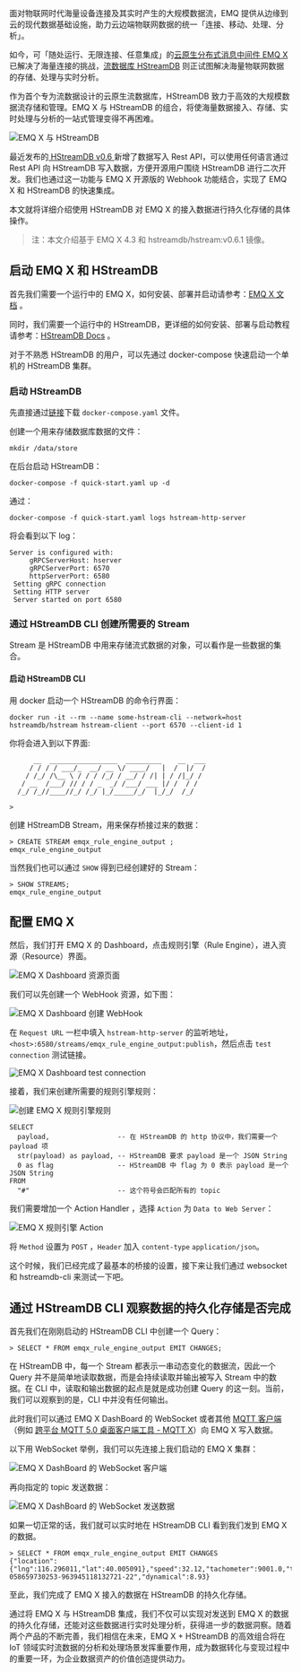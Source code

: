 面对物联网时代海量设备连接及其实时产生的大规模数据流，EMQ 提供从边缘到云的现代数据基础设施，助力云边端物联网数据的统一「连接、移动、处理、分析」。

如今，可「随处运行、无限连接、任意集成」的[云原生分布式消息中间件 EMQ X](https://www.emqx.com/zh/products/emqx) 已解决了海量连接的挑战，[流数据库 HStreamDB](https://hstream.io/zh) 则正试图解决海量物联网数据的存储、处理与实时分析。

作为首个专为流数据设计的云原生流数据库，HStreamDB 致力于高效的大规模数据流存储和管理。EMQ X 与 HStreamDB 的组合，将使海量数据接入、存储、实时处理与分析的一站式管理变得不再困难。

![EMQ X 与 HStreamDB](https://static.emqx.net/images/fc0fe48820b6158dd404cd8757ff9658.png)

最近发布的[ HStreamDB v0.6 ](https://www.emqx.com/zh/blog/hstreamdb-v-0-6-release-notes)新增了数据写入 Rest API，可以使用任何语言通过 Rest API 向 HStreamDB 写入数据，方便开源用户围绕 HStreamDB 进行二次开发。我们也通过这一功能与 EMQ X 开源版的 Webhook 功能结合，实现了 EMQ X 和 HStreamDB 的快速集成。

本文就将详细介绍使用 HStreamDB 对 EMQ X 的接入数据进行持久化存储的具体操作。

> 注：本文介绍基于 EMQ X 4.3 和 hstreamdb/hstream:v0.6.1 镜像。

## 启动 EMQ X 和 HStreamDB

首先我们需要一个运行中的 EMQ X，如何安装、部署并启动请参考：[EMQ X 文档](https://docs.emqx.cn/broker/v4.3/getting-started/install.html) 。

同时，我们需要一个运行中的 HStreamDB，更详细的如何安装、部署与启动教程请参考：[HStreamDB Docs](https://hstream.io/docs/en/latest/start/quickstart-with-docker.html) 。

对于不熟悉 HStreamDB 的用户，可以先通过 docker-compose 快速启动一个单机的 HStreamDB 集群。

### 启动 HStreamDB

先直接通过[链接](https://raw.githubusercontent.com/hstreamdb/hstream/main/docker/quick-start.yaml)下载 `docker-compose.yaml` 文件。

创建一个用来存储数据库数据的文件：

```shell
mkdir /data/store
```

在后台启动 HStreamDB：

```shell
docker-compose -f quick-start.yaml up -d
```

通过：

```shell
docker-compose -f quick-start.yaml logs hstream-http-server
```

将会看到以下 log：

```
Server is configured with:
     gRPCServerHost: hserver
     gRPCServerPort: 6570
     httpServerPort: 6580
 Setting gRPC connection
 Setting HTTP server
 Server started on port 6580 
```

### 通过 HStreamDB CLI 创建所需要的 Stream

Stream 是 HStreamDB 中用来存储流式数据的对象，可以看作是一些数据的集合。

#### 启动 HStreamDB CLI

用 docker 启动一个 HStreamDB 的命令行界面：

```shell
docker run -it --rm --name some-hstream-cli --network=host hstreamdb/hstream hstream-client --port 6570 --client-id 1
```

你将会进入到以下界面:

```
      __  _________________  _________    __  ___
     / / / / ___/_  __/ __ \/ ____/   |  /  |/  /
    / /_/ /\__ \ / / / /_/ / __/ / /| | / /|_/ /
   / __  /___/ // / / _  _/ /___/ ___ |/ /  / /
  /_/ /_//____//_/ /_/ |_/_____/_/  |_/_/  /_/

>
```

创建 HStreamDB Stream，用来保存桥接过来的数据：

```
> CREATE STREAM emqx_rule_engine_output ;
emqx_rule_engine_output

```

当然我们也可以通过 `SHOW` 得到已经创建好的 Stream：

```
> SHOW STREAMS;
emqx_rule_engine_output

```

## 配置 EMQ X

然后，我们打开 EMQ X 的 Dashboard，点击规则引擎（Rule Engine），进入资源（Resource）界面。

![EMQ X Dashboard 资源页面](https://static.emqx.net/images/d110d6a38ba3a2ca0f238669d1d5a807.png)

我们可以先创建一个 WebHook 资源，如下图：

![EMQ X Dashboard 创建 WebHook](https://static.emqx.net/images/cfec5314f7b36d101d0cf963d2186bc2.png)


在 `Request URL` 一栏中填入 `hstream-http-server` 的监听地址，`<host>:6580/streams/emqx_rule_engine_output:publish`，然后点击 `test connection` 测试链接。

![EMQ X Dashboard test connection](https://static.emqx.net/images/a811a5d1cfafa32a7102e0defeb9dc80.png)


接着，我们来创建所需要的规则引擎规则：

![创建 EMQ X 规则引擎规则](https://static.emqx.net/images/41af650187256542b881bf345004d5d2.png)


```
SELECT 
  payload,                 -- 在 HStreamDB 的 http 协议中，我们需要一个 payload 项
  str(payload) as payload, -- HStreamDB 要求 payload 是一个 JSON String
  0 as flag                -- HStreamDB 中 flag 为 0 表示 payload 是一个JSON String
FROM 
  "#"                      -- 这个符号会匹配所有的 topic
```

我们需要增加一个 Action Handler ，选择 `Action` 为 `Data to Web Server`：

![EMQ X 规则引擎 Action](https://static.emqx.net/images/f1434d7eeb1304842c18f9cda7e7c735.png)


将 `Method` 设置为 `POST` ，`Header` 加入 `content-type` `application/json`。

这个时候，我们已经完成了最基本的桥接的设置，接下来让我们通过 websocket 和 hstreamdb-cli 来测试一下吧。

## 通过 HStreamDB CLI 观察数据的持久化存储是否完成

首先我们在刚刚启动的 HStreamDB CLI 中创建一个 Query：

```
> SELECT * FROM emqx_rule_engine_output EMIT CHANGES;

```

在 HStreamDB 中，每一个 Stream 都表示一串动态变化的数据流，因此一个 Query 并不是简单地读取数据，而是会持续读取并输出被写入 Stream 中的数据。在 CLI 中，读取和输出数据的起点是就是成功创建 Query 的这一刻。当前，我们可以观察到的是，CLI 中并没有任何输出。

此时我们可以通过 EMQ X DashBoard 的 WebSocket 或者其他 [MQTT 客户端](https://www.emqx.com/zh/mqtt-client-sdk)（例如 [跨平台 MQTT 5.0 桌面客户端工具 - MQTT X](https://mqttx.app/zh)）向 EMQ X 写入数据。

以下用 WebSocket 举例，我们可以先连接上我们启动的 EMQ X 集群：

![EMQ X DashBoard 的 WebSocket 客户端](https://static.emqx.net/images/9e26f3437c419c79caf834b57efb2c08.png)


再向指定的 topic 发送数据：

![EMQ X DashBoard 的 WebSocket 发送数据](https://static.emqx.net/images/00fbff89e8f0e58933703f541a74a6fa.png)

如果一切正常的话，我们就可以实时地在 HStreamDB CLI 看到我们发到 EMQ X 的数据。

```
> SELECT * FROM emqx_rule_engine_output EMIT CHANGES
{"location":{"lng":116.296011,"lat":40.005091},"speed":32.12,"tachometer":9001.0,"ts":1563268202,"direction":198.33212,"id":"NXP-058659730253-963945118132721-22","dynamical":8.93}
```

至此，我们完成了 EMQ X 接入的数据在 HStreamDB 的持久化存储。


通过将 EMQ X 与 HStreamDB 集成，我们不仅可以实现对发送到 EMQ X 的数据的持久化存储，还能对这些数据进行实时处理分析，获得进一步的数据洞察。随着两个产品的不断完善，我们相信在未来，EMQ X + HStreamDB 的高效组合将在 IoT 领域实时流数据的分析和处理场景发挥重要作用，成为数据转化与变现过程中的重要一环，为企业数据资产的价值创造提供动力。
